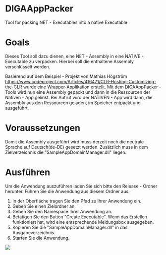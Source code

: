 # DIGAAppPacker
Tool for packing NET - Executables into a native Executable

# Goals
Dieses Tool soll dazu dienen, eine NET - Assembly in eine NATIVE - Executable zu verpacken. Hierbei soll die enthaltene Assembly verschlüsselt werden.

Basierend auf dem Beispiel - Projekt von Mathias Högström  https://www.codeproject.com/Articles/416471/CLR-Hosting-Customizing-the-CLR
wurde eine Wrapper-Applikation erstellt. Mit dem DIGAAppPacker - Tools wird nun eine Assembly gepackt und dann in die Ressourcen der Nativen - App gelinkt. Bei Aufruf wird der NATIVEN - App wird dann, die Assembly aus den Ressourcen geladen, im Speicher entpackt und ausgeführt.

# Voraussetzungen
Damit die Assembly ausgeführt wird muss derzeit noch die neutrale Sprache auf Deutsch(de-DE) gesetzt werden.
Zusätzlich muss in dem Zielverzeichnis die "SampleAppDomainManager.dll" liegen.

# Ausführen
Um die Anwendung auszuführen laden Sie sich bitte den Release - Ordner herunter.
Führen Sie die Anwendung aus diesem Ordner aus.

1) In der Oberfläche tragen Sie den Pfad zu Ihrer Anwendung ein.
2) Geben Sie einen Zielordner an.
3) Geben Sie den Namespace Ihrer Anwendung an.
4) Betätigen Sie den Button "Create Executable". Wenn das Erstellen funktioniert hat, wird eine entsprechende Meldungsbox ausgegeben.
5) Kopieren Sie die "SampleAppDomainManager.dll" in das Ausgabeverzeichnis.
6) Starten Sie die Anwendung.

<image src="https://github.com/ITAgnesmeyer/DIGAAppPacker/blob/master/Doku/Screenshot.png"/>





